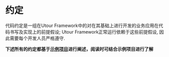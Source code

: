 # 约定
代码约定是一组在Utour Framework中的对在其基础上进行开发的业务应用在代码书写及实现上的前提假设; Utour Framework正常运行依赖于这些前提假设, 因此需要每个开发人员严格遵守.

**下述所有的约定都基于[示例项目](../demo/shi_li.md)进行阐述，阅读时可结合示例项目进行了解**

